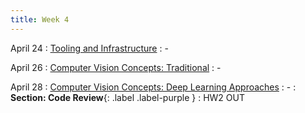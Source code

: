 ```yaml
---
title: Week 4 
---
```


April 24
: [Tooling and Infrastructure](#)
  : -


April 26
: [Computer Vision Concepts: Traditional](#)
  : -

April 28
: [Computer Vision Concepts: Deep Learning Approaches](#)
  : -
   : **Section: Code Review**{: .label .label-purple }
   : HW2 OUT